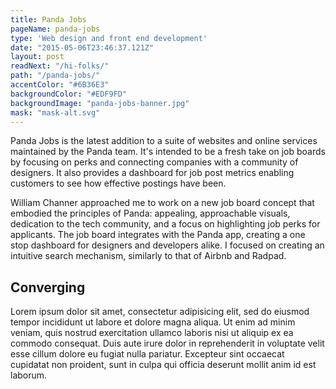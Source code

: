 ```yaml
---
title: Panda Jobs
pageName: panda-jobs
type: 'Web design and front end development'
date: "2015-05-06T23:46:37.121Z"
layout: post
readNext: "/hi-folks/"
path: "/panda-jobs/"
accentColor: "#6B36E3"
backgroundColor: "#EDF9FD"
backgroundImage: "panda-jobs-banner.jpg"
mask: "mask-alt.svg"
---
```


Panda Jobs is the latest addition to a suite of websites and online services maintained by the Panda team. It's intended to be a fresh take on job boards by focusing on perks and connecting companies with a community of designers. It also provides a dashboard for job post metrics enabling customers to see how effective postings have been.

William Channer approached me to work on a new job board concept that embodied the principles of Panda: appealing, approachable visuals, dedication to the tech community, and a focus on highlighting job perks for applicants. The job board integrates with the Panda app, creating a one stop dashboard for designers and developers alike. I focused on creating an intuitive search mechanism, similarly to that of Airbnb and Radpad.

## Converging
Lorem ipsum dolor sit amet, consectetur adipisicing elit, sed do eiusmod tempor incididunt ut labore et dolore magna aliqua. Ut enim ad minim veniam, quis nostrud exercitation ullamco laboris nisi ut aliquip ex ea commodo consequat. Duis aute irure dolor in reprehenderit in voluptate velit esse cillum dolore eu fugiat nulla pariatur. Excepteur sint occaecat cupidatat non proident, sunt in culpa qui officia deserunt mollit anim id est laborum.
